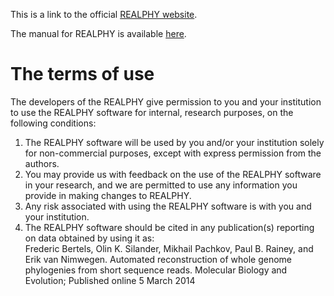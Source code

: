 This is a link to the official <a href="http://realphy.unibas.ch/fcgi/realphy"> REALPHY website</a>.

The manual for REALPHY is available <a href=http://realphy.unibas.ch/docs/Realphy_manual.pdf> here</a>.
# The terms of use

The developers of the REALPHY give permission to you and your institution to use the REALPHY software for internal, research purposes, on the following conditions:

1. The REALPHY software will be used by you and/or your institution solely for non-commercial purposes, except with express permission from the authors.
2. You may provide us with feedback on the use of the REALPHY software in your research, and we are permitted to use any information you provide in making changes to REALPHY.
3. Any risk associated with using the REALPHY software is with you and your institution.
4. The REALPHY software should be cited in any publication(s) reporting on data obtained by using it as: <br>
Frederic Bertels, Olin K. Silander, Mikhail Pachkov, Paul B. Rainey, and Erik van Nimwegen. Automated reconstruction of whole genome phylogenies from short sequence reads. Molecular Biology and Evolution; Published online 5 March 2014

